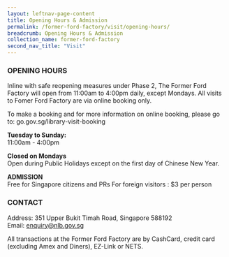 ```yaml
---
layout: leftnav-page-content
title: Opening Hours & Admission
permalink: /former-ford-factory/visit/opening-hours/
breadcrumb: Opening Hours & Admission
collection_name: former-ford-factory
second_nav_title: "Visit"
---
```

### OPENING HOURS

Inline with safe reopening measures under Phase 2, The Former Ford Factory will open from 11:00am to 4:00pm daily, except Mondays. All visits to Fomer Ford Factory are via online booking only.

To make a booking and for more information on online booking, please go to: go.gov.sg/library-visit-booking


**Tuesday to Sunday:**<br>
11:00am - 4:00pm

**Closed on Mondays**<br>
Open during Public Holidays except on the first day of Chinese New Year.

**ADMISSION**<br>
Free for Singapore citizens and PRs
For foreign visitors : $3 per person

### CONTACT

Address: 351 Upper Bukit Timah Road, Singapore 588192<br>
Email: [enquiry@nlb.gov.sg](mailto:enquiry@nlb.gov.sg)

All transactions at the Former Ford Factory are by CashCard, credit card (excluding Amex and Diners), EZ-Link or NETS. 
